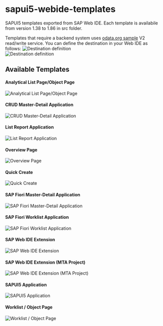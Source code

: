 # sapui5-webide-templates
SAPUI5 templates exported from SAP Web IDE. Each template is availabile from version 1.38 to 1.86 in src folder.

Templates that require a backend system uses [odata.org sample](https://www.odata.org/odata-services/) V2 read/write service. You can define the destination in your Web IDE as follows:
![Destination definition](/img/destination-1.png?raw=true "")   
![Destination definition](/img/destination-2.png?raw=true "")

## Available Templates
#### Analytical List Page/Object Page
![Analytical List Page/Object Page](/img/analytical-list-page-object-page.png?raw=true "Analytical List Page/Object Page")   
#### CRUD Master-Detail Application
![CRUD Master-Detail Application](/img/crud-master-detail-application.png?raw=true "CRUD Master-Detail Application")   
#### List Report Application
![List Report Application](/img/list-report-application.png?raw=true "List Report Application")   
#### Overview Page
![Overview Page](/img/overview-page.png?raw=true "Overview Page")   
#### Quick Create
![Quick Create](/img/quick-create.png?raw=true "Quick Create")   
#### SAP Fiori Master-Detail Application
![SAP Fiori Master-Detail Application](/img/sap-fiori-master-detail-application.png?raw=true "SAP Fiori Master-Detail Application")   
#### SAP Fiori Worklist Application
![SAP Fiori Worklist Application](/img/sap-fiori-worklist-application.png?raw=true "SAP Fiori Worklist Application")   
#### SAP Web IDE Extension
![SAP Web IDE Extension](/img/sap-webide-extension.png?raw=true "SAP Web IDE Extension")   
#### SAP Web IDE Extension (MTA Project)
![SAP Web IDE Extension (MTA Project)](/img/sap-webide-extension-mta-project.png?raw=true "SAP Web IDE Extension (MTA Project)")   
#### SAPUI5 Application
![SAPUI5 Application](/img/sapui5-application.png?raw=true "SAPUI5 Application")   
#### Worklist / Object Page
![Worklist / Object Page](/img/worklist-object-page.png?raw=true "Worklist / Object Page")   